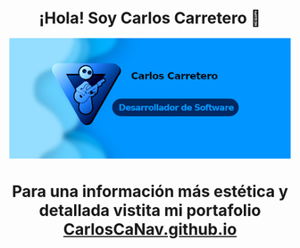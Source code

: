 <div align="center">
  <h1>¡Hola! Soy Carlos Carretero 👋 </h1>
<img src="fondo.jpg">
    <h1> Para una información más estética y detallada vistita mi portafolio <a href="carloscanav.github.io">CarlosCaNav.github.io</a> </h1>
</div>
<!--
**CarlosCaNav/CarlosCaNav** is a ✨ _special_ ✨ repository because its `README.md` (this file) appears on your GitHub profile.

Here are some ideas to get you started:

- 🔭 I’m currently working on ...
- 🌱 I’m currently learning ...
- 👯 I’m looking to collaborate on ...
- 🤔 I’m looking for help with ...
- 💬 Ask me about ...
- 📫 How to reach me: ...
- 😄 Pronouns: ...
- ⚡ Fun fact: ...
-->
